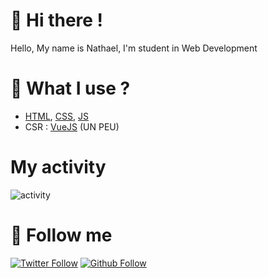 # 👋 Hi there !
Hello, My name is Nathael, I'm student in Web Development

# 🚀 What I use ? 
- [HTML](https://developer.mozilla.org/fr/docs/Web/HTML), [CSS](https://developer.mozilla.org/fr/docs/Web/CSS), [JS](https://developer.mozilla.org/fr/docs/Web/JavaScript)
- CSR : [VueJS](https://vuejs.org/) (UN PEU)


# My activity
![activity](https://github-readme-stats.vercel.app/api?username=NathaelB&show_icons=true)

# 🔗 Follow me
[![Twitter Follow](https://img.shields.io/twitter/follow/NathaelBonnal?color=%231DA1F2&label=Follow%20me&logo=Twitter&style=for-the-badge)](https://twitter.com/NathaelBonnal)
[![Github Follow](https://img.shields.io/github/followers/NathaelB?color=000000&label=My%20Github&logo=Github&style=for-the-badge)](https://github.com/NathaelB)
